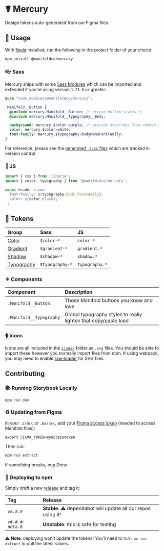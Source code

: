 # ☤ Mercury

Design tokens auto-generated from our Figma files.

## 💽 Usage

With [Node][node] installed, run the following in the project folder of your choice:

```bash
npm install @manifoldco/mercury
```

### 👓 Sass

Mercury ships with some [Sass Modules][sass-modules] which can be imported and extended if you’re
using version `1.23.0` or greater:

```scss
@use "node_modules/@manifoldco/mercury";

.Manifold__Button {
  @include mercury.Manifold__Button; /* extend button styles */
  @include mercury.Manifold__Typography__Body;

  background: mercury.$color-purple; /* provide overrides from common variables */
  color: mercury.$color-white;
  font-family: mercury.$typography-bodyMonoFontFamily;
}
```

For reference, please see the [generated `.scss` files][local-scss] which are tracked in version
control.

### 🐢 JS

```js
import { css } from 'linaria';
import { color, typography } from '@manifoldco/mercury';

const header = css`
  font-family: ${typography.body.fontFamily};
  color: ${color.black};
`;
```

## 🌈 Tokens

| Group                                             | Sass            | JS             |
| :------------------------------------------------ | :-------------- | :------------- |
| [Color](./src/design-tokens/color.scss)           | `$color-*`      | `color.*`      |
| [Gradient](./src/design-tokens/gradient.scss)     | `$gradient-*`   | `gradient.*`   |
| [Shadow](./src/design-tokens/shadow.scss)         | `$shadow-*`     | `shadow.*`     |
| [Typography](./src/design-tokens/typography.scss) | `$typography-*` | `typography.*` |

### ⚛️ Components

| Component               | Description                                                     |
| :---------------------- | :-------------------------------------------------------------- |
| `.Manifold__Button`     | Those Manifold buttons you know and love                        |
| `.Manifold__Typography` | Global typography styles to really lighten that copy/paste load |

### 🚺 Icons

Icons are all included in the [`icons/`][local-icons] folder as `.svg` files. You should be able to
import these however you normally import files from npm. If using webpack, you may need to enable
[raw-loader][raw-loader] for SVG files.

## Contributing

### 📚 Running Storybook Locally

```
npm run dev
```

### ♻️ Updating from Figma

In your `.zshrc` or `.bashrc`, add your [Figma access token][figma] (needed to access Manifold
files):

```
export FIGMA_TOKEN=myaccesstoken
```

Then run:

```bash
npm run extract
```

If something breaks, bug Drew.

### 🚀 Deploying to npm

Simply draft a new [release][local-releases] and tag it:

| Tag             | Release                                                       |
| :-------------- | :------------------------------------------------------------ |
| `v#.#.#`        | **Stable**: ⚠️ dependabot will update all our repos using it! |
| `v#.#.#-beta.0` | **Unstable**: this is safe for testing                        |

⚠️ **Note**: deploying won’t update the tokens! You’ll need to run `npm run extract` to pull the
latest values.

[figma]: https://www.figma.com/developers/api#access-tokens
[local-icons]: ./src/icons
[local-releases]: ./releases
[local-scss]: ./src
[node]: https://nodejs.org
[raw-loader]: https://github.com/webpack-contrib/raw-loader
[sass-modules]: https://sass-lang.com/blog/the-module-system-is-launched
